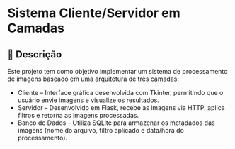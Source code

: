 # Sistema Cliente/Servidor em Camadas

## 📖 Descrição

Este projeto tem como objetivo implementar um sistema de processamento de imagens baseado em uma arquitetura de três camadas:

- Cliente – Interface gráfica desenvolvida com Tkinter, permitindo que o usuário envie imagens e visualize os resultados.
- Servidor – Desenvolvido em Flask, recebe as imagens via HTTP, aplica filtros e retorna as imagens processadas.
- Banco de Dados – Utiliza SQLite para armazenar os metadados das imagens (nome do arquivo, filtro aplicado e data/hora do processamento).

